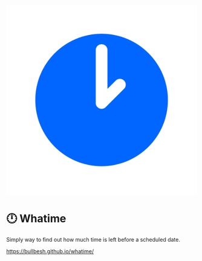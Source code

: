 ![Logotype](assets/images/Logotype.png)
# 🕛 Whatime
Simply way to find out how much time is left before a scheduled date.

https://bullbesh.github.io/whatime/